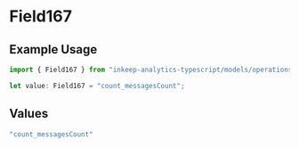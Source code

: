 # Field167

## Example Usage

```typescript
import { Field167 } from "inkeep-analytics-typescript/models/operations";

let value: Field167 = "count_messagesCount";
```

## Values

```typescript
"count_messagesCount"
```
